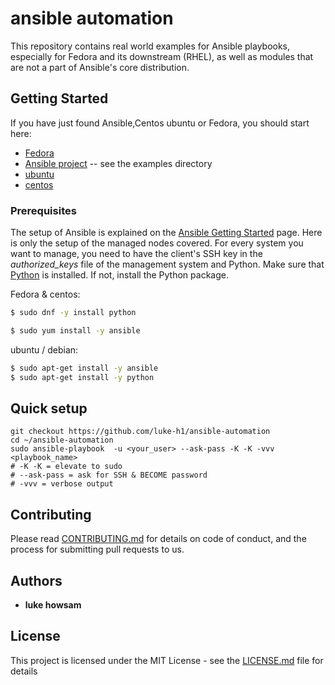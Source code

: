 # ansible automation 
This repository contains real world examples for Ansible playbooks, especially for Fedora and its downstream (RHEL), as well as modules that are not a part of Ansible's core distribution.

## Getting Started
If you have just found Ansible,Centos ubuntu or Fedora, you should start here:

 * [Fedora](http://www.fedoraproject.org)
 * [Ansible project](https://github.com/ansible/ansible) -- see the examples directory
 * [ubuntu](https://ubuntu.com/)
 * [centos](https://www.centos.org/) 

### Prerequisites
The setup of Ansible is explained on the 
[Ansible Getting Started](http://ansible.cc/docs/gettingstarted.html) page. 
Here is only the setup of the managed nodes covered. For every system you want
to manage, you need to have the client's SSH key in the *authorized_keys* file
of the management system and Python. Make sure that [Python](http://www.python.org/) is installed. If not, install
the Python package.

Fedora & centos: 
```bash
$ sudo dnf -y install python
```
```bash 
$ sudo yum install -y ansible 
```
ubuntu / debian: 
```bash 
$ sudo apt-get install -y ansible 
$ sudo apt-get install -y python 
``` 
## Quick setup 
```
git checkout https://github.com/luke-h1/ansible-automation
cd ~/ansible-automation 
sudo ansible-playbook  -u <your_user> --ask-pass -K -K -vvv <playbook_name>
# -K -K = elevate to sudo 
# --ask-pass = ask for SSH & BECOME password 
# -vvv = verbose output 
```
## Contributing
Please read [CONTRIBUTING.md](CONTRIBUTING.md) for details on  code of conduct, and the process for submitting pull requests to us.

## Authors
* **luke howsam** 

## License
This project is licensed under the MIT License - see the [LICENSE.md](LICENSE.md) file for details


